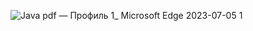 ![Java pdf — Профиль 1_ Microsoft​ Edge 2023-07-05 1](https://github.com/Kvazavr/Kvazavr/assets/122520677/041be42b-c2ac-4232-a9a7-b825371c1fb3)
